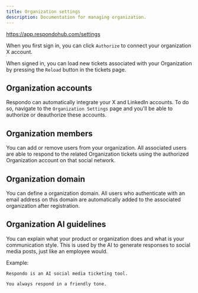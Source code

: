 ```yaml
---
title: Organization settings
description: Documentation for managing organization.
---
```


<https://app.respondohub.com/settings>

When you first sign in, you can click `Authorize` to connect your organization
X account.

When signed in, you can load new tickets associated with your Organization by
pressing the `Reload` button in the tickets page.

## Organization accounts

Respondo can automatically integrate your X and LinkedIn accounts. To do so,
navigate to the `Organization Settings` page and you'll be able to authorize or
deauthorize these accounts.

## Organization members

You can add or remove users from your organization. All associated users are
able to respond to the related Organization tickets using the authorized
Organization account on that social network.

## Organization domain

You can define a organization domain. All users who authenticate with an email
address on this domain are automatically added to the associated organization
after registration.

## Organization AI guidelines

You can explain what your product or organization does and what is your
communication style. This is used by the AI to generate responses to social
media posts, just like an employee would.

Example:

```plain
Respondo is an AI social media ticketing tool.

You always respond in a friendly tone.
```
